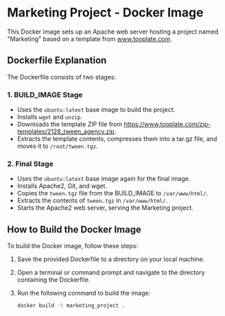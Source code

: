 # Marketing Project - Docker Image

This Docker image sets up an Apache web server hosting a project named "Marketing" based on a template from www.tooplate.com.

## Dockerfile Explanation

The Dockerfile consists of two stages:

### 1. BUILD_IMAGE Stage
- Uses the `ubuntu:latest` base image to build the project.
- Installs `wget` and `unzip`.
- Downloads the template ZIP file from https://www.tooplate.com/zip-templates/2128_tween_agency.zip.
- Extracts the template contents, compresses them into a tar.gz file, and moves it to `/root/tween.tgz`.

### 2. Final Stage
- Uses the `ubuntu:latest` base image again for the final image.
- Installs Apache2, Git, and wget.
- Copies the `tween.tgz` file from the BUILD_IMAGE to `/var/www/html/`.
- Extracts the contents of `tween.tgz` in `/var/www/html/`.
- Starts the Apache2 web server, serving the Marketing project.

## How to Build the Docker Image

To build the Docker image, follow these steps:

1. Save the provided Dockerfile to a directory on your local machine.
2. Open a terminal or command prompt and navigate to the directory containing the Dockerfile.
3. Run the following command to build the image:

   ```bash
   docker build -t marketing_project .

